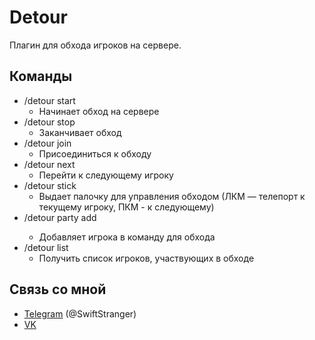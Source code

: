 # Detour
Плагин для обхода игроков на сервере.
## Команды
- /detour start
  - Начинает обход на сервере
- /detour stop
  - Заканчивает обход
- /detour join
  - Присоединиться к обходу
- /detour next
  - Перейти к следующему игроку
- /detour stick
  - Выдает палочку для управления обходом (ЛКМ — телепорт к текущему игроку, ПКМ - к следующему)
- /detour party add <username>
  - Добавляет игрока в команду для обхода
- /detour list
  - Получить список игроков, участвующих в обходе
  
## Связь со мной

* [Telegram](https://t.me/swiftstranger) (@SwiftStranger)
* [VK](https://vk.com/iosif_p)
